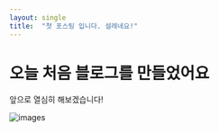 ```yaml
---
layout: single
title:  "첫 포스팅 입니다. 설레네요!"
---
```


# 오늘 처음 블로그를 만들었어요

앞으로 열심히 해보겠습니다!



![images](/Users/cookie/Documents/GitHub/clover-note.github.io/images/${filename}/images.jpeg)
